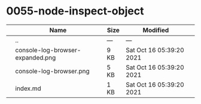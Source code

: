 0055-node-inspect-object
========================

<table><thead><tr class="header"><th></th><th>Name</th><th>Size</th><th>Modified</th><th></th></tr></thead><tbody><tr class="odd"><td></td><td><span class="goup">..</span></td><td>—</td><td>—</td><td></td></tr><tr class="even"><td></td><td><span class="name">console-log-browser-expanded.png</span></td><td>9 KB</td><td>Sat Oct 16 05:39:20 2021</td><td></td></tr><tr class="odd"><td></td><td><span class="name">console-log-browser.png</span></td><td>5 KB</td><td>Sat Oct 16 05:39:20 2021</td><td></td></tr><tr class="even"><td></td><td><span class="name">index.md</span></td><td>1 KB</td><td>Sat Oct 16 05:39:20 2021</td><td></td></tr></tbody></table>
